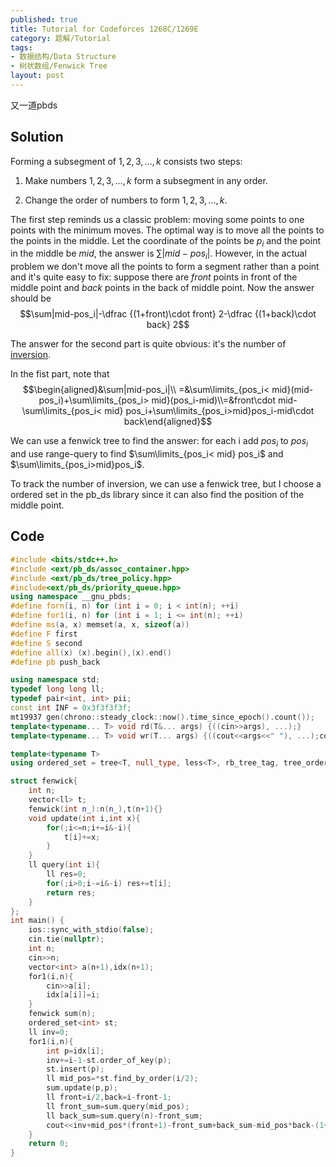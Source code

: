 ```yaml
---
published: true
title: Tutorial for Codeforces 1268C/1269E 
category: 题解/Tutorial
tags:
- 数据结构/Data Structure
- 树状数组/Fenwick Tree
layout: post
---
```

又一道pbds
<!-- more -->

## Solution

Forming a subsegment of $1,2,3,\dots,k$ consists two steps:

1. Make numbers $1,2,3,\dots,k$ form a subsegment in any order.

2. Change the order of numbers to form $1,2,3,\dots,k$.

The first step reminds us a classic problem: moving some points to one points with the minimum moves. The optimal way is to move all the points to the points in the middle. Let the coordinate of the points be $p_i$ and the point in the middle be $mid$, the answer is $\sum|mid-pos_i|$. However, in the actual problem we don't move all the points to form a segment rather than a point and it's quite easy to fix: suppose there are $front$ points in front of the middle point and $back$ points in the back of middle point. Now the answer should be 
$$\sum|mid-pos_i|-\dfrac {(1+front)\cdot front} 2-\dfrac {(1+back)\cdot back} 2$$

The answer for the second part is quite obvious: it's the number of [inversion](https://en.wikipedia.org/wiki/Inversion_(discrete_mathematics)).

In the fist part, note that $$\begin{aligned}&\sum|mid-pos_i|\\ =&\sum\limits_{pos_i< mid}(mid-pos_i)+\sum\limits_{pos_i> mid}(pos_i-mid)\\=&front\cdot mid-\sum\limits_{pos_i< mid} pos_i+\sum\limits_{pos_i>mid}pos_i-mid\cdot back\end{aligned}$$

We can use a fenwick tree to find the answer: for each i add $pos_i$ to $pos_i$ and use range-query to find $\sum\limits_{pos_i< mid} pos_i$ and $\sum\limits_{pos_i>mid}pos_i$.

To track the number of inversion, we can use a fenwick tree, but I choose a ordered set in the pb_ds library since it can also find the position of the middle point.

## Code
```cpp
#include <bits/stdc++.h>
#include <ext/pb_ds/assoc_container.hpp>
#include <ext/pb_ds/tree_policy.hpp>
#include<ext/pb_ds/priority_queue.hpp>
using namespace __gnu_pbds;
#define forn(i, n) for (int i = 0; i < int(n); ++i)
#define for1(i, n) for (int i = 1; i <= int(n); ++i)
#define ms(a, x) memset(a, x, sizeof(a))
#define F first
#define S second
#define all(x) (x).begin(),(x).end()
#define pb push_back

using namespace std;
typedef long long ll;
typedef pair<int, int> pii;
const int INF = 0x3f3f3f3f;
mt19937 gen(chrono::steady_clock::now().time_since_epoch().count());
template<typename... T> void rd(T&... args) {((cin>>args), ...);}
template<typename... T> void wr(T... args) {((cout<<args<<" "), ...);cout<<endl;}

template<typename T>
using ordered_set = tree<T, null_type, less<T>, rb_tree_tag, tree_order_statistics_node_update>;

struct fenwick{
    int n;
    vector<ll> t;
    fenwick(int n_):n(n_),t(n+1){}
    void update(int i,int x){
        for(;i<=n;i+=i&-i){
            t[i]+=x;
        }
    }
    ll query(int i){
        ll res=0;
        for(;i>0;i-=i&-i) res+=t[i];
        return res;
    }
};
int main() {
    ios::sync_with_stdio(false);
    cin.tie(nullptr);
    int n;
    cin>>n;
    vector<int> a(n+1),idx(n+1);
    for1(i,n){
        cin>>a[i];
        idx[a[i]]=i;
    }
    fenwick sum(n);
    ordered_set<int> st;
    ll inv=0;
    for1(i,n){
        int p=idx[i];
        inv+=i-1-st.order_of_key(p);
        st.insert(p);
        ll mid_pos=*st.find_by_order(i/2);
        sum.update(p,p);
        ll front=i/2,back=i-front-1;
        ll front_sum=sum.query(mid_pos);
        ll back_sum=sum.query(n)-front_sum;
        cout<<inv+mid_pos*(front+1)-front_sum+back_sum-mid_pos*back-(1+front)*front/2-(1+back)*back/2<<' ';
    }
    return 0;
}
```